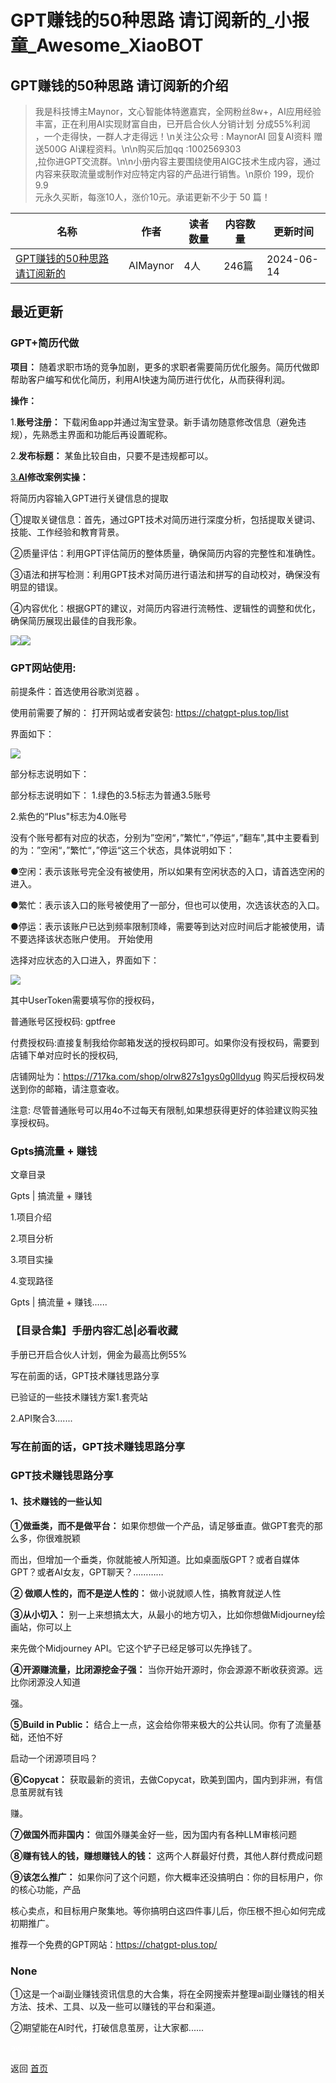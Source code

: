 # GPT赚钱的50种思路 请订阅新的_小报童_Awesome_XiaoBOT

## GPT赚钱的50种思路 请订阅新的介绍
> 我是科技博主Maynor，文心智能体特邀嘉宾，全网粉丝8w+，AI应用经验丰富，正在利用AI实现财富自由，已开启合伙人分销计划 分成55%利润  
，一个走得快，一群人才走得远！\n关注公众号 : MaynorAI 回复AI资料 赠送500G AI课程资料。\n\n购买后加qq :1002569303  
,拉你进GPT交流群。\n\n小册内容主要围绕使用AIGC技术生成内容，通过内容来获取流量或制作对应特定内容的产品进行销售。\n原价 199，现价 9.9  
元永久买断，每涨10人，涨价10元。承诺更新不少于 50 篇！  
  


|名称|作者|读者数量|内容数量|更新时间|
|---|---|---|---|---|
|[GPT赚钱的50种思路 请订阅新的](https://xiaobot.net/p/maynorai?refer=0b133df9-27dc-423b-8101-639049001c13)|AIMaynor|4人|246篇|2024-06-14|

## 最近更新
### GPT+简历代做

**项目：** 随着求职市场的竞争加剧，更多的求职者需要简历优化服务。简历代做即帮助客户编写和优化简历，利用AI快速为简历进行优化，从而获得利润。

**操作：**

1.**账号注册：** 下载闲鱼app并通过淘宝登录。新手请勿随意修改信息（避免违规），先熟悉主界面和功能后再设置昵称。

2.**发布标题：** 某鱼比较自由，只要不是违规都可以。

[3.**AI**](http://3.AI)**修改案例实操：**

将简历内容输入GPT进行关键信息的提取

①提取关键信息：首先，通过GPT技术对简历进行深度分析，包括提取关键词、技能、工作经验和教育背景。

②质量评估：利用GPT评估简历的整体质量，确保简历内容的完整性和准确性。

③语法和拼写检测：利用GPT技术对简历进行语法和拼写的自动校对，确保没有明显的错误。

④内容优化：根据GPT的建议，对简历内容进行流畅性、逻辑性的调整和优化，确保简历展现出最佳的自我形象。

![](https://static.xiaobot.net/file/2024-06-14/406766/80efa7d9d9dfa99f16dd9574c28306cd.png)![](https://static.xiaobot.net/file/2024-06-14/406766/fa0c465d19ecf0cb22ebc01f776c8ce8.png)

### GPT网站使用:

前提条件：首选使用谷歌浏览器 。

使用前需要了解的： 打开网站或者安装包: <https://chatgpt-plus.top/list>

界面如下：

![](https://static.xiaobot.net/file/2024-06-14/406766/e08c238a00faa7de5d4359c312a109be.png)

部分标志说明如下：

部分标志说明如下： 1.绿色的3.5标志为普通3.5账号

2.紫色的“Plus"标志为4.0账号

没有个账号都有对应的状态，分别为”空闲“，”繁忙“，”停运“，”翻车",其中主要看到的为：”空闲“，”繁忙“，”停运“这三个状态，具体说明如下：

●空闲：表示该账号完全没有被使用，所以如果有空闲状态的入口，请首选空闲的进入。

●繁忙：表示该入口的账号被使用了一部分，但也可以使用，次选该状态的入口。

●停运：表示该账户已达到频率限制顶峰，需要等到达对应时间后才能被使用，请不要选择该状态账户使用。 开始使用

选择对应状态的入口进入，界面如下：

![](https://static.xiaobot.net/file/2024-06-14/406766/e814c1326398ed4084fad03e33b43747.png)

其中UserToken需要填写你的授权码，

普通账号区授权码: gptfree

付费授权码:直接复制我给你邮箱发送的授权码即可。如果你没有授权码，需要到店铺下单对应时长的授权码,

店铺网址为：<https://717ka.com/shop/olrw827s1gys0g0lldyug> 购买后授权码发送到你的邮箱，请注意查收。

注意: 尽管普通账号可以用4o不过每天有限制,如果想获得更好的体验建议购买独享授权码。

### Gpts搞流量 + 赚钱

文章目录

Gpts | 搞流量 + 赚钱

1.项目介绍

2.项目分析

3.项目实操

4.变现路径

Gpts | 搞流量 + 赚钱......

### 【目录合集】手册内容汇总|必看收藏

手册已开启合伙人计划，佣金为最高比例55%

写在前面的话，GPT技术赚钱思路分享

已验证的一些技术赚钱方案1.套壳站

2.API聚合3.......

### 写在前面的话，GPT技术赚钱思路分享

### **GPT技术赚钱思路分享**

#### **1、技术赚钱的一些认知**

**①做垂类，而不是做平台：** 如果你想做一个产品，请足够垂直。做GPT套壳的那么多，你很难脱颖

而出，但增加一个垂类，你就能被人所知道。比如桌面版GPT？或者自媒体GPT？或者AI女友，GPT聊天？…………

**② 做顺人性的，而不是逆人性的：** 做小说就顺人性，搞教育就逆人性

**③从小切入：** 别一上来想搞太大，从最小的地方切入，比如你想做Midjourney绘画站，你可以上

来先做个Midjourney API。它这个铲子已经足够可以先挣钱了。

**④开源赚流量，比闭源挖金子强：** 当你开始开源时，你会源源不断收获资源。远比你闭源没人知道

强。

**⑤Build in Public：** 结合上一点，这会给你带来极大的公共认同。你有了流量基础，还怕不好

启动一个闭源项目吗？

**⑥Copycat：** 获取最新的资讯，去做Copycat，欧美到国内，国内到非洲，有信息茧房就有钱

赚。

**⑦做国外而非国内：** 做国外赚美金好一些，因为国内有各种LLM审核问题

**⑧赚有钱人的钱，赚想赚钱人的钱：** 这两个人群最好付费，其他人群付费成问题

**⑨该怎么推广：** 如果你问了这个问题，你大概率还没搞明白：你的目标用户，你的核心功能，产品

核心卖点，和目标用户聚集地。等你搞明白这四件事儿后，你压根不担心如何完成初期推广。

推荐一个免费的GPT网站：<https://chatgpt-plus.top/>

### None

①这是一个ai副业赚钱资讯信息的大合集，将在全网搜索并整理ai副业赚钱的相关方法、技术、工具、以及一些可以赚钱的平台和渠道。

②期望能在AI时代，打破信息茧房，让大家都......


<a href="https://github.com/Reno9527/awesome-xiaobot" style="color: white; text-decoration: none;">awesome-xiaobot</a>

返回 [首页](../README.md)
